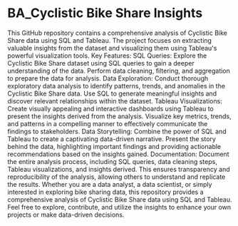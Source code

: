# BA_Cyclistic Bike Share Insights
 This GitHub repository contains a comprehensive analysis of Cyclistic Bike Share data using SQL and Tableau. The project focuses on extracting valuable insights from the dataset and visualizing them using Tableau's powerful visualization tools.  Key Features:  SQL Queries: Explore the Cyclistic Bike Share dataset using SQL queries to gain a deeper understanding of the data. Perform data cleaning, filtering, and aggregation to prepare the data for analysis. Data Exploration: Conduct thorough exploratory data analysis to identify patterns, trends, and anomalies in the Cyclistic Bike Share data. Use SQL to generate meaningful insights and discover relevant relationships within the dataset. Tableau Visualizations: Create visually appealing and interactive dashboards using Tableau to present the insights derived from the analysis. Visualize key metrics, trends, and patterns in a compelling manner to effectively communicate the findings to stakeholders. Data Storytelling: Combine the power of SQL and Tableau to create a captivating data-driven narrative. Present the story behind the data, highlighting important findings and providing actionable recommendations based on the insights gained. Documentation: Document the entire analysis process, including SQL queries, data cleaning steps, Tableau visualizations, and insights derived. This ensures transparency and reproducibility of the analysis, allowing others to understand and replicate the results. Whether you are a data analyst, a data scientist, or simply interested in exploring bike sharing data, this repository provides a comprehensive analysis of Cyclistic Bike Share data using SQL and Tableau. Feel free to explore, contribute, and utilize the insights to enhance your own projects or make data-driven decisions.

